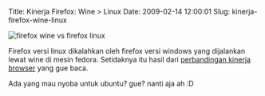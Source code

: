 Title: Kinerja Firefox: Wine > Linux
Date: 2009-02-14 12:00:01
Slug: kinerja-firefox-wine-linux

![firefox wine vs firefox linux](http://dl.getdropbox.com/u/112837/kriwil.com/image/firefox-wine-vs-firefox-linux.png)

Firefox versi linux dikalahkan oleh firefox versi windows yang dijalankan lewat wine di mesin fedora. Setidaknya itu hasil dari [perbandingan kinerja browser](http://www.tuxradar.com/content/browser-benchmarks-2-even-wine-beats-linux-firefox) yang gue baca.

Ada yang mau nyoba untuk ubuntu? gue? nanti aja ah :D